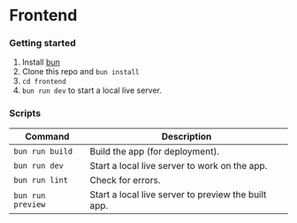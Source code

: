 # Frontend

<!-- TODO: add sections and organize as in root README.md -->

### Getting started
1. Install [bun](https://bun.sh/)
2. Clone this repo and `bun install`
3. `cd frontend`
4. `bun run dev` to start a local live server.

### Scripts
| Command           | Description                                         |
| ----------------- | --------------------------------------------------- |
| `bun run build`   | Build the app (for deployment).                     |
| `bun run dev`     | Start a local live server to work on the app.       |
| `bun run lint`    | Check for errors.                                   |
| `bun run preview` | Start a local live server to preview the built app. |

